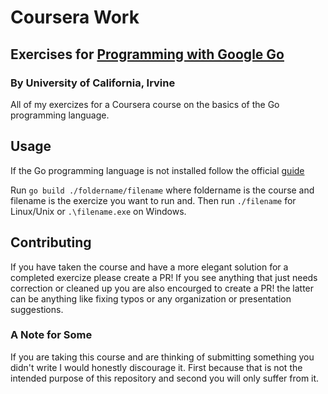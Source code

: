 # Coursera Work

## Exercises for [Programming with Google Go](https://www.coursera.org/specializations/google-golang)

### By University of California, Irvine

All of my exercizes for a Coursera course on the basics of the Go programming language.

## Usage

If the Go programming language is not installed follow the official [guide](https://go.dev/doc/install)

Run `go build ./foldername/filename` where foldername is the course and filename is the exercize you want to run and. Then run `./filename` for
Linux/Unix or `.\filename.exe` on Windows.

## Contributing

If you have taken the course and have a more elegant solution for a completed exercize please create
a PR! If you see anything that just needs correction or cleaned up you are also encourged to create a PR!
the latter can be anything like fixing typos or any organization or presentation suggestions.

### A Note for Some

If you are taking this course and are thinking of submitting something you didn't write I would
honestly discourage it. First because that is not the intended purpose of this repository and second
you will only suffer from it.
